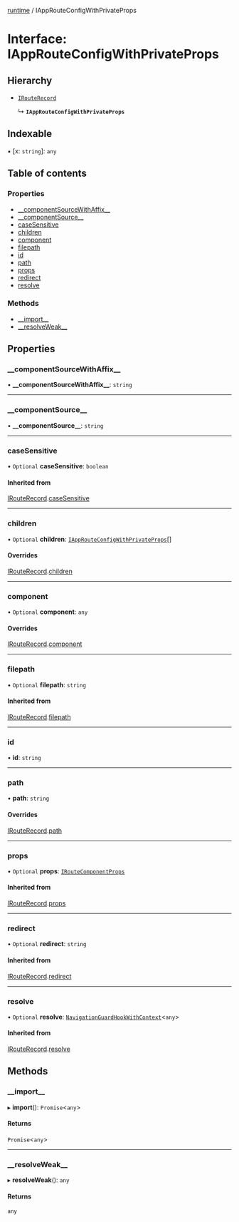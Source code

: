 [runtime](../overview.md) / IAppRouteConfigWithPrivateProps

# Interface: IAppRouteConfigWithPrivateProps

## Hierarchy

- [`IRouteRecord`](IRouteRecord.md)

  ↳ **`IAppRouteConfigWithPrivateProps`**

## Indexable

▪ [x: `string`]: `any`

## Table of contents

### Properties

- [\_\_componentSourceWithAffix\_\_](IAppRouteConfigWithPrivateProps.md#__componentsourcewithaffix__)
- [\_\_componentSource\_\_](IAppRouteConfigWithPrivateProps.md#__componentsource__)
- [caseSensitive](IAppRouteConfigWithPrivateProps.md#casesensitive)
- [children](IAppRouteConfigWithPrivateProps.md#children)
- [component](IAppRouteConfigWithPrivateProps.md#component)
- [filepath](IAppRouteConfigWithPrivateProps.md#filepath)
- [id](IAppRouteConfigWithPrivateProps.md#id)
- [path](IAppRouteConfigWithPrivateProps.md#path)
- [props](IAppRouteConfigWithPrivateProps.md#props)
- [redirect](IAppRouteConfigWithPrivateProps.md#redirect)
- [resolve](IAppRouteConfigWithPrivateProps.md#resolve)

### Methods

- [\_\_import\_\_](IAppRouteConfigWithPrivateProps.md#__import__)
- [\_\_resolveWeak\_\_](IAppRouteConfigWithPrivateProps.md#__resolveweak__)

## Properties

### \_\_componentSourceWithAffix\_\_

• **\_\_componentSourceWithAffix\_\_**: `string`

___

### \_\_componentSource\_\_

• **\_\_componentSource\_\_**: `string`

___

### caseSensitive

• `Optional` **caseSensitive**: `boolean`

#### Inherited from

[IRouteRecord](IRouteRecord.md).[caseSensitive](IRouteRecord.md#casesensitive)

___

### children

• `Optional` **children**: [`IAppRouteConfigWithPrivateProps`](IAppRouteConfigWithPrivateProps.md)[]

#### Overrides

[IRouteRecord](IRouteRecord.md).[children](IRouteRecord.md#children)

___

### component

• `Optional` **component**: `any`

#### Overrides

[IRouteRecord](IRouteRecord.md).[component](IRouteRecord.md#component)

___

### filepath

• `Optional` **filepath**: `string`

#### Inherited from

[IRouteRecord](IRouteRecord.md).[filepath](IRouteRecord.md#filepath)

___

### id

• **id**: `string`

___

### path

• **path**: `string`

#### Overrides

[IRouteRecord](IRouteRecord.md).[path](IRouteRecord.md#path)

___

### props

• `Optional` **props**: [`IRouteComponentProps`](../modules/internal_.__Users_user_project_shuvi_packages_router_lib_index_.md#iroutecomponentprops)

#### Inherited from

[IRouteRecord](IRouteRecord.md).[props](IRouteRecord.md#props)

___

### redirect

• `Optional` **redirect**: `string`

#### Inherited from

[IRouteRecord](IRouteRecord.md).[redirect](IRouteRecord.md#redirect)

___

### resolve

• `Optional` **resolve**: [`NavigationGuardHookWithContext`](internal_.__Users_user_project_shuvi_packages_router_lib_index_.NavigationGuardHookWithContext.md)<`any`\>

#### Inherited from

[IRouteRecord](IRouteRecord.md).[resolve](IRouteRecord.md#resolve)

## Methods

### \_\_import\_\_

▸ **__import__**(): `Promise`<`any`\>

#### Returns

`Promise`<`any`\>

___

### \_\_resolveWeak\_\_

▸ **__resolveWeak__**(): `any`

#### Returns

`any`
